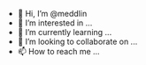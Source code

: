 - 👋 Hi, I’m @meddlin
- 👀 I’m interested in ...
- 🌱 I’m currently learning ...
- 💞️ I’m looking to collaborate on ...
- 📫 How to reach me ...

<!---
meddlin/meddlin is a ✨ special ✨ repository because its `README.md` (this file) appears on your GitHub profile.
You can click the Preview link to take a look at your changes.
--->
